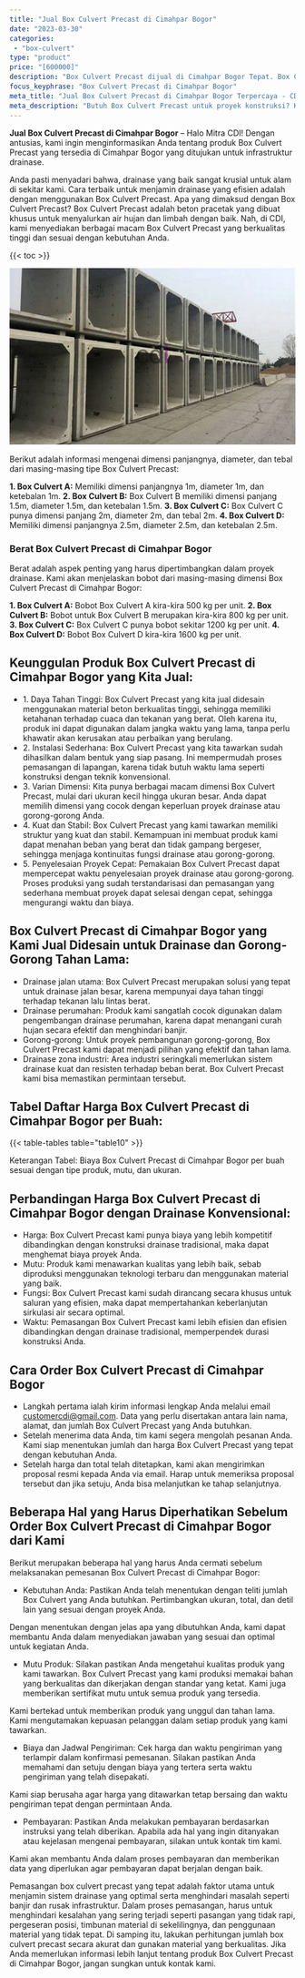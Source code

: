```yaml
---
title: "Jual Box Culvert Precast di Cimahpar Bogor"
date: "2023-03-30"
categories:
 - "box-culvert"
type: "product"
price: "[600000]"
description: "Box Culvert Precast dijual di Cimahpar Bogor Tepat. Box Culvert Precast unggulan untuk kebutuhan konstruksi dengan performa optimal. Hubungi kami untuk konsultasi mendalam."
focus_keyphrase: "Box Culvert Precast di Cimahpar Bogor"
meta_title: "Jual Box Culvert Precast di Cimahpar Bogor Terpercaya - CDI"
meta_description: "Butuh Box Culvert Precast untuk proyek konstruksi? Kami adalah solusi tepat dengan kualitas premium. Segera hubungi kami."
---
```


**Jual Box Culvert Precast di Cimahpar Bogor** – Halo Mitra CDI! Dengan antusias, kami ingin menginformasikan Anda tentang produk Box Culvert Precast yang tersedia di Cimahpar Bogor yang ditujukan untuk infrastruktur drainase.

Anda pasti menyadari bahwa, drainase yang baik sangat krusial untuk alam di sekitar kami. Cara terbaik untuk menjamin drainase yang efisien adalah dengan menggunakan Box Culvert Precast. Apa yang dimaksud dengan Box Culvert Precast? Box Culvert Precast adalah beton pracetak yang dibuat khusus untuk menyalurkan air hujan dan limbah dengan baik. Nah, di CDI, kami menyediakan berbagai macam Box Culvert Precast yang berkualitas tinggi dan sesuai dengan kebutuhan Anda.

{{< toc >}}

![Jual Box Culvert Precast di Cimahpar Bogor](/images/box-culvert/box-culvert-20.jpg)

Berikut adalah informasi mengenai dimensi panjangnya, diameter, dan tebal dari masing-masing tipe Box Culvert Precast:

**1\. Box Culvert A:** Memiliki dimensi panjangnya 1m, diameter 1m, dan ketebalan 1m.
**2\. Box Culvert B:** Box Culvert B memiliki dimensi panjang 1.5m, diameter 1.5m, dan ketebalan 1.5m.
**3\. Box Culvert C:** Box Culvert C punya dimensi panjang 2m, diameter 2m, dan tebal 2m.
**4\. Box Culvert D:** Memiliki dimensi panjangnya 2.5m, diameter 2.5m, dan ketebalan 2.5m.

### Berat Box Culvert Precast di Cimahpar Bogor

Berat adalah aspek penting yang harus dipertimbangkan dalam proyek drainase. Kami akan menjelaskan bobot dari masing-masing dimensi Box Culvert Precast di Cimahpar Bogor:

**1\. Box Culvert A:** Bobot Box Culvert A kira-kira 500 kg per unit.
**2\. Box Culvert B:** Bobot untuk Box Culvert B merupakan kira-kira 800 kg per unit.
**3\. Box Culvert C:** Box Culvert C punya bobot sekitar 1200 kg per unit.
**4\. Box Culvert D:** Bobot Box Culvert D kira-kira 1600 kg per unit.

## Keunggulan Produk Box Culvert Precast di Cimahpar Bogor yang Kita Jual:

*   1\. Daya Tahan Tinggi: Box Culvert Precast yang kita jual didesain menggunakan material beton berkualitas tinggi, sehingga memiliki ketahanan terhadap cuaca dan tekanan yang berat. Oleh karena itu, produk ini dapat digunakan dalam jangka waktu yang lama, tanpa perlu khawatir akan kerusakan atau perbaikan yang berulang.
*   2\. Instalasi Sederhana: Box Culvert Precast yang kita tawarkan sudah dihasilkan dalam bentuk yang siap pasang. Ini mempermudah proses pemasangan di lapangan, karena tidak butuh waktu lama seperti konstruksi dengan teknik konvensional.
*   3\. Varian Dimensi: Kita punya berbagai macam dimensi Box Culvert Precast, mulai dari ukuran kecil hingga ukuran besar. Anda dapat memilih dimensi yang cocok dengan keperluan proyek drainase atau gorong-gorong Anda.
*   4\. Kuat dan Stabil: Box Culvert Precast yang kami tawarkan memiliki struktur yang kuat dan stabil. Kemampuan ini membuat produk kami dapat menahan beban yang berat dan tidak gampang bergeser, sehingga menjaga kontinuitas fungsi drainase atau gorong-gorong.
*   5\. Penyelesaian Proyek Cepat: Pemakaian Box Culvert Precast dapat mempercepat waktu penyelesaian proyek drainase atau gorong-gorong. Proses produksi yang sudah terstandarisasi dan pemasangan yang sederhana membuat proyek dapat selesai dengan cepat, sehingga mengurangi waktu dan biaya.

## Box Culvert Precast di Cimahpar Bogor yang Kami Jual Didesain untuk Drainase dan Gorong-Gorong Tahan Lama:

*   Drainase jalan utama: Box Culvert Precast merupakan solusi yang tepat untuk drainase jalan besar, karena mempunyai daya tahan tinggi terhadap tekanan lalu lintas berat.
*   Drainase perumahan: Produk kami sangatlah cocok digunakan dalam pengembangan drainase perumahan, karena dapat menangani curah hujan secara efektif dan menghindari banjir.
*   Gorong-gorong: Untuk proyek pembangunan gorong-gorong, Box Culvert Precast kami dapat menjadi pilihan yang efektif dan tahan lama.
*   Drainase zona industri: Area industri seringkali memerlukan sistem drainase kuat dan resisten terhadap beban berat. Box Culvert Precast kami bisa memastikan permintaan tersebut.

## Tabel Daftar Harga Box Culvert Precast di Cimahpar Bogor per Buah:

{{< table-tables table="table10" >}}

Keterangan Tabel: Biaya Box Culvert Precast di Cimahpar Bogor per buah sesuai dengan tipe produk, mutu, dan ukuran.

## Perbandingan Harga Box Culvert Precast di Cimahpar Bogor dengan Drainase Konvensional:

*   Harga: Box Culvert Precast kami punya biaya yang lebih kompetitif dibandingkan dengan konstruksi drainase tradisional, maka dapat menghemat biaya proyek Anda.
*   Mutu: Produk kami menawarkan kualitas yang lebih baik, sebab diproduksi menggunakan teknologi terbaru dan menggunakan material yang baik.
*   Fungsi: Box Culvert Precast kami sudah dirancang secara khusus untuk saluran yang efisien, maka dapat mempertahankan keberlanjutan sirkulasi air secara optimal.
*   Waktu: Pemasangan Box Culvert Precast kami lebih efisien dan efisien dibandingkan dengan drainase tradisional, memperpendek durasi konstruksi Anda.

## Cara Order Box Culvert Precast di Cimahpar Bogor

*   Langkah pertama ialah kirim informasi lengkap Anda melalui email customercdi@gmail.com. Data yang perlu disertakan antara lain nama, alamat, dan jumlah Box Culvert Precast yang Anda butuhkan.
*   Setelah menerima data Anda, tim kami segera mengolah pesanan Anda. Kami siap menentukan jumlah dan harga Box Culvert Precast yang tepat dengan kebutuhan Anda.
*   Setelah harga dan total telah ditetapkan, kami akan mengirimkan proposal resmi kepada Anda via email. Harap untuk memeriksa proposal tersebut dan jika setuju, Anda bisa melanjutkan ke tahap selanjutnya.

## Beberapa Hal yang Harus Diperhatikan Sebelum Order Box Culvert Precast di Cimahpar Bogor dari Kami

Berikut merupakan beberapa hal yang harus Anda cermati sebelum melaksanakan pemesanan Box Culvert Precast di Cimahpar Bogor:

*   Kebutuhan Anda: Pastikan Anda telah menentukan dengan teliti jumlah Box Culvert yang Anda butuhkan. Pertimbangkan ukuran, total, dan detil lain yang sesuai dengan proyek Anda.

Dengan menentukan dengan jelas apa yang dibutuhkan Anda, kami dapat membantu Anda dalam menyediakan jawaban yang sesuai dan optimal untuk kegiatan Anda.
*   Mutu Produk: Silakan pastikan Anda mengetahui kualitas produk yang kami tawarkan. Box Culvert Precast yang kami produksi memakai bahan yang berkualitas dan dikerjakan dengan standar yang ketat. Kami juga memberikan sertifikat mutu untuk semua produk yang tersedia.

Kami bertekad untuk memberikan produk yang unggul dan tahan lama. Kami mengutamakan kepuasan pelanggan dalam setiap produk yang kami tawarkan.
*   Biaya dan Jadwal Pengiriman: Cek harga dan waktu pengiriman yang terlampir dalam konfirmasi pemesanan. Silakan pastikan Anda memahami dan setuju dengan biaya yang tertera serta waktu pengiriman yang telah disepakati.

Kami siap berusaha agar harga yang ditawarkan tetap bersaing dan waktu pengiriman tepat dengan permintaan Anda.
*   Pembayaran: Pastikan Anda melakukan pembayaran berdasarkan instruksi yang telah diberikan. Apabila ada hal yang ingin ditanyakan atau kejelasan mengenai pembayaran, silakan untuk kontak tim kami.

Kami akan membantu Anda dalam proses pembayaran dan memberikan data yang diperlukan agar pembayaran dapat berjalan dengan baik.

Pemasangan box culvert precast yang tepat adalah faktor utama untuk menjamin sistem drainase yang optimal serta menghindari masalah seperti banjir dan rusak infrastruktur. Dalam proses pemasangan, harus untuk menghindari kesalahan yang sering terjadi seperti pasangan yang tidak rapi, pergeseran posisi, timbunan material di sekelilingnya, dan penggunaan material yang tidak tepat. Di samping itu, lakukan perhitungan jumlah box culvert precast secara akurat dan gunakan material yang berkualitas. Jika Anda memerlukan informasi lebih lanjut tentang produk Box Culvert Precast di Cimahpar Bogor, jangan sungkan untuk kontak kami.